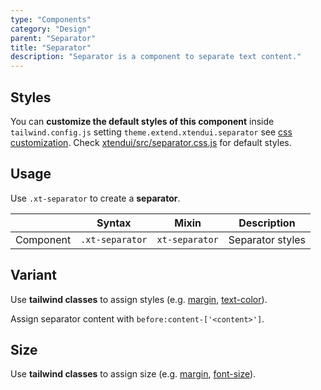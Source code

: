 ```yaml
---
type: "Components"
category: "Design"
parent: "Separator"
title: "Separator"
description: "Separator is a component to separate text content."
---
```


## Styles

You can **customize the default styles of this component** inside `tailwind.config.js` setting `theme.extend.xtendui.separator` see [css customization](/components/global/preset#customization). Check [xtendui/src/separator.css.js](https://github.com/xtendui/xtendui/blob/beta/src/separator.css.js) for default styles.

## Usage

Use `.xt-separator` to create a **separator**.

<div class="xt-overflow-sub overflow-y-hidden overflow-x-scroll my-5 xt-my-auto w-full">

|                      | Syntax                          | Mixin            | Description                   |
| ----------------------- | ----------------------------------------- | -----------------------------| ----------------------------- |
| Component                  | `.xt-separator`                     | `xt-separator`                | Separator styles            |

</div>

<demo>
  <demoinline src="demos/components/separator/usage">
  </demoinline>
</demo>

## Variant

Use **tailwind classes** to assign styles (e.g. [margin](https://tailwindcss.com/docs/margin), [text-color](https://tailwindcss.com/docs/text-color)).

Assign separator content with `before:content-['<content>']`.

<demo>
  <demoinline src="demos/components/separator/variant">
  </demoinline>
</demo>

## Size

Use **tailwind classes** to assign size (e.g. [margin](https://tailwindcss.com/docs/margin), [font-size](https://tailwindcss.com/docs/font-size)).

<demo>
  <demoinline src="demos/components/separator/size">
  </demoinline>
</demo>
